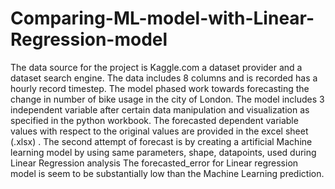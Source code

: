# Comparing-ML-model-with-Linear-Regression-model 

The data source for the project is Kaggle.com a dataset provider and a dataset search engine.
The data includes 8 columns and is recorded has a hourly record timestep.
The model phased work towards forecasting the change in number of bike usage in the city of London.
The model includes 3 independent variable after certain data manipulation and visualization as specified in the python workbook.
The forecasted dependent variable values with respect to the original values are provided in the excel sheet (.xlsx) .
The second attempt of forecast is by creating a artificial Machine learning model by using same parameters, shape, datapoints, used during Linear Regression analysis 
The forecasted_error for Linear regression model is seem to be substantially low than the Machine Learning prediction. 

